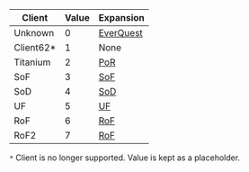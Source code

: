 |Client|Value|Expansion|
|--- |--- |--- |
|Unknown|0|[EverQuest](https://github.com/EQEmu/Server/wiki/Expansion-List#EverQuest)|
|Client62*|1|None|
|Titanium|2|[PoR](https://github.com/EQEmu/Server/wiki/Expansion-List#PoR)|
|SoF|3|[SoF](https://github.com/EQEmu/Server/wiki/Expansion-List#SoF)|
|SoD|4|[SoD](https://github.com/EQEmu/Server/wiki/Expansion-List#SoD)|
|UF|5|[UF](https://github.com/EQEmu/Server/wiki/Expansion-List#UF)|
|RoF|6|[RoF](https://github.com/EQEmu/Server/wiki/Expansion-List#RoF)|
|RoF2|7|[RoF](https://github.com/EQEmu/Server/wiki/Expansion-List#RoF)|

``*`` Client is no longer supported. Value is kept as a placeholder.